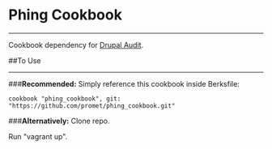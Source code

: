 Phing Cookbook
==============
***
Cookbook dependency for [Drupal Audit](https://github.com/promet/drupal_audit).

##To Use
***
###**Recommended:** 
Simply reference this cookbook inside Berksfile:

`cookbook "phing_cookbook", git: "https://github.com/promet/phing_cookbook.git"`

###**Alternatively:** 
Clone repo. 

Run "vagrant up".

